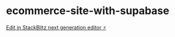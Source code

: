 # ecommerce-site-with-supabase

[Edit in StackBlitz next generation editor ⚡️](https://stackblitz.com/~/github.com/cv2k10/ecommerce-site-with-supabase)